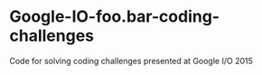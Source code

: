 # Google-IO-foo.bar-coding-challenges
Code for solving coding challenges presented at Google I/O 2015
